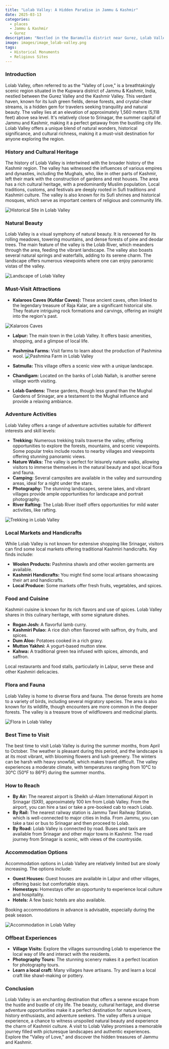 ```yaml
---
title: "Lolab Valley: A Hidden Paradise in Jammu & Kashmir"
date: 2025-03-13
categories:
  - places
  - Jammu & Kashmir
  - Gurez
description: "Nestled in the Baramulla district near Gurez, Lolab Valley is a serene and picturesque destination surrounded by towering mountains. Known for its lush apple orchards and breathtaking landscapes, it offers an ideal setting for trekkers and nature enthusiasts seeking adventure and tranquility."
image: images/image_lolab-valley.png
tags: 
  - Historical Monuments
  - Religious Sites
---
```



### **Introduction**

Lolab Valley, often referred to as the "Valley of Love," is a breathtakingly scenic region situated in the Kupwara district of Jammu & Kashmir, India, nestled between the Gurez Valley and the Kashmir Valley. This verdant haven, known for its lush green fields, dense forests, and crystal-clear streams, is a hidden gem for travelers seeking tranquility and natural beauty. The valley lies at an elevation of approximately 1,560 meters (5,118 feet) above sea level. It's relatively close to Srinagar, the summer capital of Jammu and Kashmir, making it a perfect getaway from the bustling city life. Lolab Valley offers a unique blend of natural wonders, historical significance, and cultural richness, making it a must-visit destination for anyone exploring the region.

### **History and Cultural Heritage**

The history of Lolab Valley is intertwined with the broader history of the Kashmir region. The valley has witnessed the influences of various empires and dynasties, including the Mughals, who, like in other parts of Kashmir, left their mark with the construction of gardens and rest houses. The area has a rich cultural heritage, with a predominantly Muslim population. Local traditions, customs, and festivals are deeply rooted in Sufi traditions and Kashmiri culture. The valley is also known for its Sufi shrines and historical mosques, which serve as important centers of religious and community life.

<img src="placeholder_image_historical_site_lolab_valley.jpg" alt="Historical Site in Lolab Valley">

### **Natural Beauty**

Lolab Valley is a visual symphony of natural beauty. It is renowned for its rolling meadows, towering mountains, and dense forests of pine and deodar trees. The main feature of the valley is the Lolab River, which meanders through the area, feeding the vibrant landscape. The valley also boasts several natural springs and waterfalls, adding to its serene charm. The landscape offers numerous viewpoints where one can enjoy panoramic vistas of the valley.

<img src="placeholder_image_lolab_valley_landscape.jpg" alt="Landscape of Lolab Valley">

### **Must-Visit Attractions**

*   **Kalaroos Caves (Kufdar Caves):** These ancient caves, often linked to the legendary treasure of Raja Kalar, are a significant historical site. They feature intriguing rock formations and carvings, offering an insight into the region's past.

<img src="placeholder_image_kalaroos_caves.jpg" alt="Kalaroos Caves">

*   **Lalpur:** The main town in the Lolab Valley. It offers basic amenities, shopping, and a glimpse of local life.

*   **Pashmina Farms:** Visit farms to learn about the production of Pashmina wool.
    <img src="placeholder_image_pashmina_farm.jpg" alt="Pashmina Farm in Lolab Valley">

*   **Satmulla:** This village offers a scenic view with a unique landscape.

*   **Chandigam:** Located on the banks of Lolab Nallah, is another serene village worth visiting.

*   **Lolab Gardens:** These gardens, though less grand than the Mughal Gardens of Srinagar, are a testament to the Mughal influence and provide a relaxing ambiance.

### **Adventure Activities**

Lolab Valley offers a range of adventure activities suitable for different interests and skill levels:

*   **Trekking:** Numerous trekking trails traverse the valley, offering opportunities to explore the forests, mountains, and scenic viewpoints. Some popular treks include routes to nearby villages and viewpoints offering stunning panoramic views.
*   **Nature Walks:** The valley is perfect for leisurely nature walks, allowing visitors to immerse themselves in the natural beauty and spot local flora and fauna.
*   **Camping:** Several campsites are available in the valley and surrounding areas, ideal for a night under the stars.
*   **Photography:** The stunning landscapes, serene lakes, and vibrant villages provide ample opportunities for landscape and portrait photography.
*   **River Rafting:** The Lolab River itself offers opportunities for mild water activities, like rafting.

<img src="placeholder_image_trekking_lolab_valley.jpg" alt="Trekking in Lolab Valley">

### **Local Markets and Handicrafts**

While Lolab Valley is not known for extensive shopping like Srinagar, visitors can find some local markets offering traditional Kashmiri handicrafts. Key finds include:

*   **Woolen Products:** Pashmina shawls and other woolen garments are available.
*   **Kashmiri Handicrafts:** You might find some local artisans showcasing their art and handicrafts.
*   **Local Produce:** Some markets offer fresh fruits, vegetables, and spices.

### **Food and Cuisine**

Kashmiri cuisine is known for its rich flavors and use of spices. Lolab Valley shares in this culinary heritage, with some signature dishes.

*   **Rogan Josh:** A flavorful lamb curry.
*   **Kashmiri Pulao:** A rice dish often flavored with saffron, dry fruits, and spices.
*   **Dum Aloo:** Potatoes cooked in a rich gravy.
*   **Mutton Yakhni:** A yogurt-based mutton stew.
*   **Kahwa:** A traditional green tea infused with spices, almonds, and saffron.

Local restaurants and food stalls, particularly in Lalpur, serve these and other Kashmiri delicacies.

### **Flora and Fauna**

Lolab Valley is home to diverse flora and fauna. The dense forests are home to a variety of birds, including several migratory species. The area is also known for its wildlife, though encounters are more common in the deeper forests. The valley is a treasure trove of wildflowers and medicinal plants.

<img src="placeholder_image_lolab_valley_flora.jpg" alt="Flora in Lolab Valley">

### **Best Time to Visit**

The best time to visit Lolab Valley is during the summer months, from April to October. The weather is pleasant during this period, and the landscape is at its most vibrant, with blooming flowers and lush greenery. The winters can be harsh with heavy snowfall, which makes travel difficult. The valley experiences a moderate climate, with temperatures ranging from 10°C to 30°C (50°F to 86°F) during the summer months.

### **How to Reach**

*   **By Air:** The nearest airport is Sheikh ul-Alam International Airport in Srinagar (SXR), approximately 100 km from Lolab Valley. From the airport, you can hire a taxi or take a pre-booked cab to reach Lolab.
*   **By Rail:** The nearest railway station is Jammu Tawi Railway Station, which is well-connected to major cities in India. From Jammu, you can take a taxi or bus to Srinagar and then proceed to Lolab.
*   **By Road:** Lolab Valley is connected by road. Buses and taxis are available from Srinagar and other major towns in Kashmir. The road journey from Srinagar is scenic, with views of the countryside.

### **Accommodation Options**

Accommodation options in Lolab Valley are relatively limited but are slowly increasing. The options include:

*   **Guest Houses:** Guest houses are available in Lalpur and other villages, offering basic but comfortable stays.
*   **Homestays:** Homestays offer an opportunity to experience local culture and hospitality.
*   **Hotels:** A few basic hotels are also available.

Booking accommodations in advance is advisable, especially during the peak season.

<img src="placeholder_image_lolab_valley_accommodation.jpg" alt="Accommodation in Lolab Valley">

### **Offbeat Experiences**

*   **Village Visits:** Explore the villages surrounding Lolab to experience the local way of life and interact with the residents.
*   **Photography Tours:** The stunning scenery makes it a perfect location for photography tours.
*   **Learn a local craft:** Many villages have artisans. Try and learn a local craft like shawl-making or pottery.

### **Conclusion**

Lolab Valley is an enchanting destination that offers a serene escape from the hustle and bustle of city life. The beauty, cultural heritage, and diverse adventure opportunities make it a perfect destination for nature lovers, history enthusiasts, and adventure seekers. The valley offers a unique experience, a chance to witness unspoiled natural beauty and experience the charm of Kashmiri culture. A visit to Lolab Valley promises a memorable journey filled with picturesque landscapes and authentic experiences. Explore the "Valley of Love," and discover the hidden treasures of Jammu and Kashmir.


